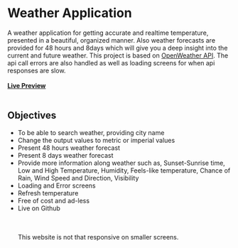 # Weather Application

A weather application for getting accurate and realtime temperature, presented in a beautiful, organized manner.
Also weather forecasts are provided for 48 hours and 8days which will give you a deep insight into the current and future weather. This project is based on [OpenWeather API](https://openweathermap.org/). The api call errors are also handled as well as loading screens for when api responses are slow.
<br>
<br>
[<b>Live Preview</b>](https://proankush.github.io/weather/)
<br>
<br>
## Objectives
<ul>
<li>To be able to search weather, providing city name</li>
<li>Change the output values to metric or imperial values</li>
<li>Present 48 hours weather forecast</li>
<li>Present 8 days weather forecast</li>
<li>Provide more information along weather such as, Sunset-Sunrise time, Low and High Temperature, Humidity, Feels-like temperature, Chance of Rain, Wind Speed and Direction, Visibility</li>
<li>Loading and Error screens</li>
<li>Refresh temperature </li>
<li>Free of cost and ad-less</li>
<li>Live on Github</li>

<br>
<br>

This website is not that responsive on smaller screens.




